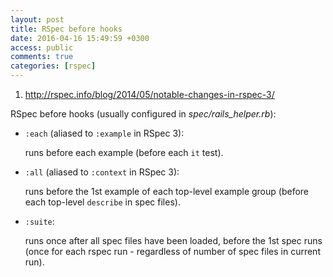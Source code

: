 ```yaml
---
layout: post
title: RSpec before hooks
date: 2016-04-16 15:49:59 +0300
access: public
comments: true
categories: [rspec]
---
```


1. <http://rspec.info/blog/2014/05/notable-changes-in-rspec-3/>

RSpec before hooks (usually configured in _spec/rails_helper.rb_):

- `:each` (aliased to `:example` in RSpec 3):

  runs before each example (before each `it` test).

- `:all` (aliased to `:context` in RSpec 3):

  runs before the 1st example of each top-level example group
  (before each top-level `describe` in spec files).

- `:suite`:

  runs once after all spec files have been loaded, before the 1st spec runs
  (once for each rspec run - regardless of number of spec files in current run).

